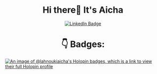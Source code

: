 <h1><center>Hi there👋 It's Aicha</center></h1>

<div id="badges" align="center"> 
  <a href="www.linkedin.com/in/aichalahnouki">
    <img src="https://img.shields.io/badge/LinkedIn-blue?style=for-the-badge&logo=linkedin&logoColor=white" alt="LinkedIn Badge"/>
  </a>
</div>

<h1><center>👇 Badges:</center></h1>

[![An image of @lahnoukiaicha's Holopin badges, which is a link to view their full Holopin profile](https://holopin.me/lahnoukiaicha)](https://holopin.io/@lahnoukiaicha)
